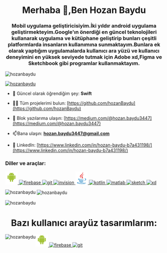 <h1 align="center">Merhaba 👋,Ben Hozan Baydu</h1>
<h3 align="center">Mobil uygulama geliştiricisiyim.İki yıldır android uygulama geliştirmekteyim.Google'ın önerdiği en güncel teknolojileri kullanarak uygulama ve kütüphane geliştirip bunları çeşitli platformlarda insanların kullanımına sunmaktayım.Bunlara ek olarak yaptığım uygulamalarda kullanıcı ara yüzü ve kullanıcı deneyimini en yüksek seviyede tutmak için Adobe xd,Figma ve Sketchbook gibi programlar kullanmaktayım.</h3>

<p align="left"> <img src="https://komarev.com/ghpvc/?username=hozanbaydu&label=Profile%20views&color=0e75b6&style=flat" alt="hozanbaydu" /> </p>

<p align="left"> <a href="https://github.com/ryo-ma/github-profile-trophy"><img src="https://github-profile-trophy.vercel.app/?username=hozanbaydu" alt="hozanbaydu" /></a> </p>

- 🌱 Güncel olarak öğrendiğim şey: **Swift**

- 👨‍💻 Tüm projelerimi bulun: [https://github.com/hozanBaydu](https://github.com/hozanBaydu)

- 📝 Blok yazılarıma ulaşın: [https://medium.com/@hozan.baydu3447](https://medium.com/@hozan.baydu3447)

- 📫Bana ulaşın: **hozan.baydu3447@gmail.com**

- 📄 LinkedIn: [https://www.linkedin.com/in/hozan-baydu-b7a431198/](https://www.linkedin.com/in/hozan-baydu-b7a431198/)



<h3 align="left">Diller ve araçlar:</h3>
<p align="left"> <a href="https://developer.android.com" target="_blank" rel="noreferrer"> <img src="https://raw.githubusercontent.com/devicons/devicon/master/icons/android/android-original-wordmark.svg" alt="android" width="40" height="40"/> </a> <a href="https://firebase.google.com/" target="_blank" rel="noreferrer"> <img src="https://www.vectorlogo.zone/logos/firebase/firebase-icon.svg" alt="firebase" width="40" height="40"/> </a> <a href="https://git-scm.com/" target="_blank" rel="noreferrer"> <img src="https://www.vectorlogo.zone/logos/git-scm/git-scm-icon.svg" alt="git" width="40" height="40"/> </a> <a href="https://www.invisionapp.com/" target="_blank" rel="noreferrer"> <img src="https://www.vectorlogo.zone/logos/invisionapp/invisionapp-icon.svg" alt="invision" width="40" height="40"/> </a> <a href="https://www.java.com" target="_blank" rel="noreferrer"> <img src="https://raw.githubusercontent.com/devicons/devicon/master/icons/java/java-original.svg" alt="java" width="40" height="40"/> </a> <a href="https://kotlinlang.org" target="_blank" rel="noreferrer"> <img src="https://www.vectorlogo.zone/logos/kotlinlang/kotlinlang-icon.svg" alt="kotlin" width="40" height="40"/> </a> <a href="https://www.mathworks.com/" target="_blank" rel="noreferrer"> <img src="https://upload.wikimedia.org/wikipedia/commons/2/21/Matlab_Logo.png" alt="matlab" width="40" height="40"/> </a> <a href="https://www.sketch.com/" target="_blank" rel="noreferrer"> <img src="https://www.vectorlogo.zone/logos/sketchapp/sketchapp-icon.svg" alt="sketch" width="40" height="40"/> </a> <a href="https://www.adobe.com/products/xd.html" target="_blank" rel="noreferrer"> <img src="https://cdn.worldvectorlogo.com/logos/adobe-xd.svg" alt="xd" width="40" height="40"/> </a> </p>

<p><img align="left" src="https://github-readme-stats.vercel.app/api/top-langs?username=hozanbaydu&show_icons=true&locale=en&layout=compact" alt="hozanbaydu" /></p>

<p>&nbsp;<img align="center" src="https://github-readme-stats.vercel.app/api?username=hozanbaydu&show_icons=true&locale=en" alt="hozanbaydu" /></p>

<p><img align="center" src="https://github-readme-streak-stats.herokuapp.com/?user=hozanbaydu&" alt="hozanbaydu" /></p>


<h1 align="center">Bazı kullanıcı arayüz tasarımlarım:</h1>


<p><img align="left" src="https://blogger.googleusercontent.com/img/b/R29vZ2xl/AVvXsEhtF1awU3UKgKb545rzjjZy08tMeP31i9kPUGJD91B9q2AJUJsGhnbNdH1R0n7mVZpsz09EYiSZ1ho490ujf3huvgn9kIGxryIpHKqSyrI_yAUZotV318Vge1fOZ3UGFvg666Zs1sBvfCd_9-EhdhRRze2wCOegLF7xFYm1rajiz5-xKdU_TZmnprv5/s600/yay%C4%B1n3.png" alt="hozanbaydu" /></p>

<p align="left"> <a href="https://developer.android.com" target="_blank" rel="noreferrer"> <img src="https://raw.githubusercontent.com/devicons/devicon/master/icons/android/android-original-wordmark.svg" alt="android" width="40" height="40"/> </a> <a href="https://firebase.google.com/" target="_blank" rel="noreferrer"> <img src="https://www.vectorlogo.zone/logos/firebase/firebase-icon.svg" alt="firebase" width="40" height="40"/> </a> <a href="https://git-scm.com/" target="_blank" rel="noreferrer"> <img src="https://www.vectorlogo.zone/logos/git-scm/git-scm-icon.svg" alt="git" width="40" height="40"/> </a> </p>

